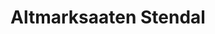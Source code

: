 ---
title: "Altmarksaaten Stendal"
url: /stendal/altmarksaaten-stendal/
shop: Landwirtschaftlich
---